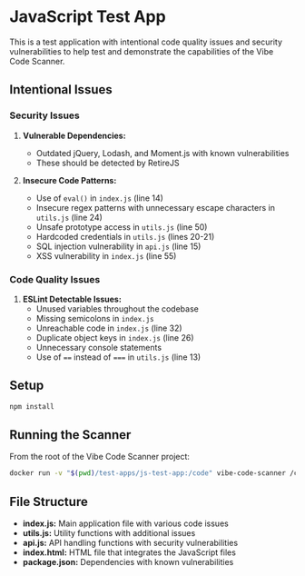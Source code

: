 # JavaScript Test App

This is a test application with intentional code quality issues and security vulnerabilities to help test and demonstrate the capabilities of the Vibe Code Scanner.

## Intentional Issues

### Security Issues

1. **Vulnerable Dependencies:**
   - Outdated jQuery, Lodash, and Moment.js with known vulnerabilities
   - These should be detected by RetireJS

2. **Insecure Code Patterns:**
   - Use of `eval()` in `index.js` (line 14)
   - Insecure regex patterns with unnecessary escape characters in `utils.js` (line 24)
   - Unsafe prototype access in `utils.js` (line 50)
   - Hardcoded credentials in `utils.js` (lines 20-21)
   - SQL injection vulnerability in `api.js` (line 15)
   - XSS vulnerability in `index.js` (line 55)

### Code Quality Issues

1. **ESLint Detectable Issues:**
   - Unused variables throughout the codebase
   - Missing semicolons in `index.js`
   - Unreachable code in `index.js` (line 32)
   - Duplicate object keys in `index.js` (line 26)
   - Unnecessary console statements
   - Use of `==` instead of `===` in `utils.js` (line 13)

## Setup

```bash
npm install
```

## Running the Scanner

From the root of the Vibe Code Scanner project:

```bash
docker run -v "$(pwd)/test-apps/js-test-app:/code" vibe-code-scanner /code
```

## File Structure

- **index.js:** Main application file with various code issues
- **utils.js:** Utility functions with additional issues
- **api.js:** API handling functions with security vulnerabilities
- **index.html:** HTML file that integrates the JavaScript files
- **package.json:** Dependencies with known vulnerabilities
